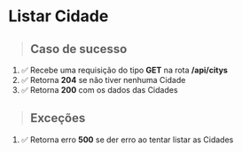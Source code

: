# Listar Cidade

> ## Caso de sucesso

1. ✅ Recebe uma requisição do tipo **GET** na rota **/api/citys**
2. ✅ Retorna **204** se não tiver nenhuma Cidade
3. ✅ Retorna **200** com os dados das Cidades

> ## Exceções

1. ✅ Retorna erro **500** se der erro ao tentar listar as Cidades
